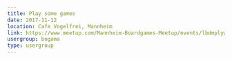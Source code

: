 ```yaml
---
title: Play some games
date: 2017-11-12
location: Cafe Vogelfrei, Mannheim
link: https://www.meetup.com/Mannheim-Boardgames-Meetup/events/lbdmplywpbqb/
usergroup: bogama
type: usergroup
---
```


